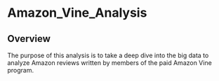 # Amazon_Vine_Analysis

## Overview
The purpose of this analysis is to take a deep dive into the big data to analyze Amazon reviews written by members of the paid Amazon Vine program. 
